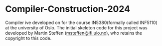 # Compiler-Construction-2024
Compiler ive developed on for the course IN5380(formally called INF5110) at the university of Oslo. The initial skeleton code for this project was developed by Martin Steffen (msteffen@ifi.uio.no), who retains the copyright to this code.
